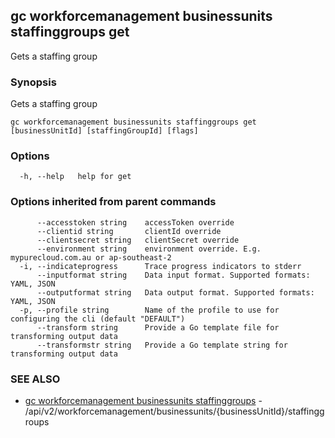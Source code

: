 ## gc workforcemanagement businessunits staffinggroups get

Gets a staffing group

### Synopsis

Gets a staffing group

```
gc workforcemanagement businessunits staffinggroups get [businessUnitId] [staffingGroupId] [flags]
```

### Options

```
  -h, --help   help for get
```

### Options inherited from parent commands

```
      --accesstoken string    accessToken override
      --clientid string       clientId override
      --clientsecret string   clientSecret override
      --environment string    environment override. E.g. mypurecloud.com.au or ap-southeast-2
  -i, --indicateprogress      Trace progress indicators to stderr
      --inputformat string    Data input format. Supported formats: YAML, JSON
      --outputformat string   Data output format. Supported formats: YAML, JSON
  -p, --profile string        Name of the profile to use for configuring the cli (default "DEFAULT")
      --transform string      Provide a Go template file for transforming output data
      --transformstr string   Provide a Go template string for transforming output data
```

### SEE ALSO

* [gc workforcemanagement businessunits staffinggroups](gc_workforcemanagement_businessunits_staffinggroups.html)	 - /api/v2/workforcemanagement/businessunits/{businessUnitId}/staffinggroups


